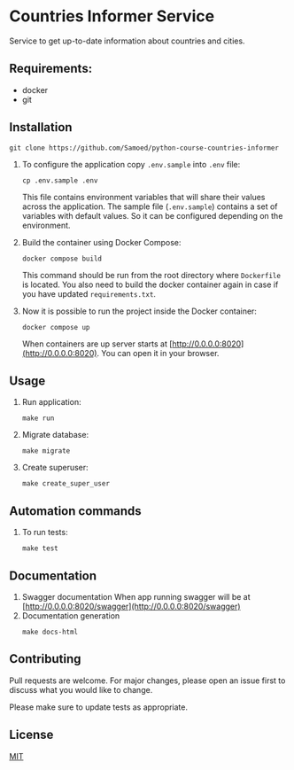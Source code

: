 # Countries Informer Service

Service to get up-to-date information about countries and cities.

## Requirements:

- docker
- git

## Installation

```shell
git clone https://github.com/Samoed/python-course-countries-informer
```
1. To configure the application copy `.env.sample` into `.env` file:
    ```shell
    cp .env.sample .env
    ```
   
    This file contains environment variables that will share their values across the application.
    The sample file (`.env.sample`) contains a set of variables with default values. 
    So it can be configured depending on the environment.

2. Build the container using Docker Compose:
    ```shell
    docker compose build
    ```
    This command should be run from the root directory where `Dockerfile` is located.
    You also need to build the docker container again in case if you have updated `requirements.txt`.
   
3. Now it is possible to run the project inside the Docker container:
    ```shell
    docker compose up
    ```
   When containers are up server starts at [http://0.0.0.0:8020](http://0.0.0.0:8020). You can open it in your browser.

## Usage
1. Run application:
    ```shell
    make run
    ```
2. Migrate database:
    ```shell
    make migrate
    ```
3. Create superuser:
    ```shell
    make create_super_user
    ```

## Automation commands
1. To run tests:
    ```shell
    make test
    ```


## Documentation
1. Swagger documentation
   When app running swagger will be at [http://0.0.0.0:8020/swagger](http://0.0.0.0:8020/swagger)
2. Documentation generation
    ```shell
    make docs-html
    ``` 

## Contributing
Pull requests are welcome. For major changes, please open an issue first to discuss what you would like to change.

Please make sure to update tests as appropriate.

## License
[MIT](https://choosealicense.com/licenses/mit/)
